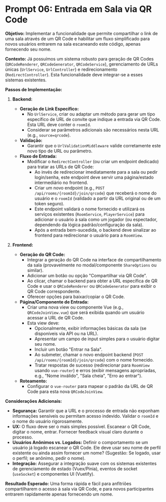 # Prompt 06: Entrada em Sala via QR Code

**Objetivo:** Implementar a funcionalidade que permite compartilhar o link de uma sala através de um QR Code e habilitar um fluxo simplificado para novos usuários entrarem na sala escaneando este código, apenas fornecendo seu nome.

**Contexto:** Já possuímos um sistema robusto para geração de QR Codes (`QRCodeRenderer`, `QRCodeGenerator`, `QRCodeService`), gerenciamento de URLs únicas (`UrlService`, `UrlController`) e redirecionamento (`RedirectController`). Esta funcionalidade deve integrar-se a esses sistemas existentes.

**Passos de Implementação:**

1.  **Backend:**
    *   **Geração de Link Específico:**
        *   No `UrlService`, criar ou adaptar um método para gerar um tipo específico de URL de convite que indique a entrada via QR Code. Esta URL deve conter o `roomId`.
        *   Considerar se parâmetros adicionais são necessários nesta URL (e.g., `source=qrcode`).
    *   **Validação:**
        *   Garantir que o `UrlValidationMiddleware` valide corretamente este novo tipo de URL ou parâmetro.
    *   **Fluxo de Entrada:**
        *   Modificar o `RedirectController` (ou criar um endpoint dedicado) para tratar as URLs de QR Code:
            *   Ao invés de redirecionar imediatamente para a sala ou pedir login/senha, este endpoint deve servir uma página/estado intermediário no frontend.
            *   Criar um novo endpoint (e.g., `POST /api/rooms/{roomId}/join/qrcode`) que receberá o nome do usuário e o `roomId` (validado a partir da URL original ou de um token seguro).
            *   Este endpoint validará o nome fornecido e utilizará os serviços existentes (`RoomService`, `PlayerService`) para adicionar o usuário à sala como um jogador (ou espectador, dependendo da lógica padrão/configuração da sala).
            *   Após a entrada bem-sucedida, o backend deve sinalizar ao frontend para redirecionar o usuário para a `RoomView`.

2.  **Frontend:**
    *   **Geração do QR Code:**
        *   Integrar a geração do QR Code na interface de compartilhamento da sala (provavelmente no modal/componente `ShareOptions` ou similar).
        *   Adicionar um botão ou opção "Compartilhar via QR Code".
        *   Ao clicar, chamar o backend para obter a URL específica de QR Code e usar o `QRCodeRenderer` ou `QRCodeGenerator` para exibir o QR Code correspondente.
        *   Oferecer opções para baixar/copiar o QR Code.
    *   **Página/Componente de Entrada:**
        *   Criar uma nova view ou componente Vue (e.g., `QRCodeJoinView.vue`) que será exibida quando um usuário acessar a URL de QR Code.
        *   Esta view deve:
            *   Opcionalmente, exibir informações básicas da sala (se disponíveis via API ou na URL).
            *   Apresentar um campo de input simples para o usuário digitar seu nome.
            *   Incluir um botão "Entrar na Sala".
            *   Ao submeter, chamar o novo endpoint backend (`POST /api/rooms/{roomId}/join/qrcode`) com o nome fornecido.
            *   Tratar respostas de sucesso (redirecionar para `RoomView` usando `vue-router`) e erros (exibir mensagens apropriadas, e.g., "Nome inválido", "Sala cheia", "Erro ao entrar").
    *   **Roteamento:**
        *   Configurar o `vue-router` para mapear o padrão da URL de QR Code para esta nova `QRCodeJoinView`.

**Considerações Adicionais:**

*   **Segurança:** Garantir que a URL e o processo de entrada não exponham informações sensíveis ou permitam acesso indevido. Validar o `roomId` e o nome do usuário rigorosamente.
*   **UX:** O fluxo deve ser o mais simples possível. Escanear o QR Code, digitar o nome, entrar. Fornecer feedback visual claro durante o processo.
*   **Usuários Anônimos vs. Logados:** Definir o comportamento se um usuário já logado escanear o QR Code. Ele deve usar seu nome de perfil existente ou ainda assim fornecer um nome? (Sugestão: Se logado, usar o perfil; se anônimo, pedir o nome).
*   **Integração:** Assegurar a integração suave com os sistemas existentes de gerenciamento de estado (Vuex/Pinia), eventos de socket (`useSocket`) e componentes UI (Vuetify).

**Resultado Esperado:** Uma forma rápida e fácil para anfitriões compartilharem o acesso à sala via QR Code, e para novos participantes entrarem rapidamente apenas fornecendo um nome.
